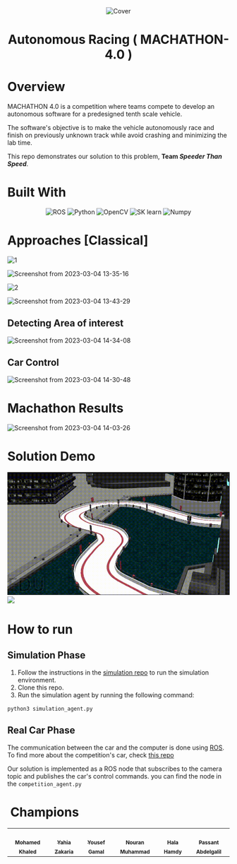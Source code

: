 <div align="center">
<img src="https://user-images.githubusercontent.com/69261710/222896816-c344b3b7-c992-445e-9706-0e26c098153d.png" style="width:1000px;" alt="Cover">
</div>

<h1 align="center">
  Autonomous Racing ( MACHATHON-4.0 )
</h1>

# Overview

MACHATHON 4.0 is a competition where teams compete to develop an autonomous software for a predesigned tenth scale vehicle.

The software's objective is to make the vehicle autonomously race and finish on previously unknown track while avoid crashing and minimizing the lab time.

This repo demonstrates our solution to this problem, **Team *Speeder Than Speed***.

# Built With

<div align="center">

<img src="https://user-images.githubusercontent.com/69261710/222901027-1ae3db6a-a7bb-475b-ae3a-bbb15f01dea1.png" alt="ROS" style="height: 60px"/>

<img src="https://upload.wikimedia.org/wikipedia/commons/thumb/1/1f/Python_logo_01.svg/640px-Python_logo_01.svg.png" alt="Python" style="height: 60px"/>

<img src="https://upload.wikimedia.org/wikipedia/commons/thumb/3/32/OpenCV_Logo_with_text_svg_version.svg/640px-OpenCV_Logo_with_text_svg_version.svg.png" alt="OpenCV" style="height: 60px">

<img src="https://upload.wikimedia.org/wikipedia/commons/thumb/0/05/Scikit_learn_logo_small.svg/1200px-Scikit_learn_logo_small.svg.png" alt="SK learn" style="height: 60px"/>

<img src="https://user-images.githubusercontent.com/67586773/105040771-43887300-5a88-11eb-9f01-bee100b9ef22.png" alt="Numpy" style="height: 60px"/>

</div>

# Approaches [Classical]

<img src="https://upload.wikimedia.org/wikipedia/commons/thumb/b/b5/Number_1_-_%D5%80%D5%A1%D5%B4%D5%A1%D6%80_1.png/640px-Number_1_-_%D5%80%D5%A1%D5%B4%D5%A1%D6%80_1.png" alt="1" style="height: 60px">

![Screenshot from 2023-03-04 13-35-16](https://user-images.githubusercontent.com/69261710/222897657-46968391-1180-4680-b016-93eba2ba1d18.png)

<img src="https://upload.wikimedia.org/wikipedia/commons/thumb/d/d0/Number_2_-_%D5%80%D5%A1%D5%B4%D5%A1%D6%80_2.png/640px-Number_2_-_%D5%80%D5%A1%D5%B4%D5%A1%D6%80_2.png" alt="2" style="height: 60px">

![Screenshot from 2023-03-04 13-43-29](https://user-images.githubusercontent.com/69261710/222898364-0842ea38-1d68-4a67-89df-91eb2392176c.png)

## Detecting Area of interest

![Screenshot from 2023-03-04 14-34-08](https://user-images.githubusercontent.com/69261710/222901368-dfd790a4-8de1-48f5-80e9-b2504e25f717.png)


## Car Control

![Screenshot from 2023-03-04 14-30-48](https://user-images.githubusercontent.com/69261710/222901174-b2910688-6ca4-4f3e-9426-d3caacd13c2f.png)


# Machathon Results

![Screenshot from 2023-03-04 14-03-26](https://user-images.githubusercontent.com/69261710/222900021-4db77edc-1347-4104-ab94-152138930176.png)

# Solution Demo
![](./images/output_example.gif)
![](./images/output_example2.gif)

# How to run
## Simulation Phase
1. Follow the instructions in the [simulation repo](
  https://github.com/NouranHany/Machathon4.0-Judge) to run the simulation environment.
2. Clone this repo.
3. Run the simulation agent by running the following command:
```
python3 simulation_agent.py
```

## Real Car Phase
The communication between the car and the computer is done using [ROS](https://www.ros.org/). To find more about the competition's car, check [this repo](
  https://that1panda.notion.site/Rules-Book-and-Documentation-2b4b749466394fd4abd25aecaac8535c)

Our solution is implemented as a ROS node that subscribes to the camera topic and publishes the car's control commands. you can find the node in the  `competition_agent.py` 


 <h1> <img src="https://user-images.githubusercontent.com/69261710/222900196-c184a5f7-77ef-4baf-8915-61723d6efe9e.png" width=45px  alt="" align="center"/> Champions
 </h1>
 
 
<div align="center">
<table>
  <tr>
    <td align="center"><a href="https://github.com/MohamedElhadidy0019"><img src="https://avatars.githubusercontent.com/u/56936494?v=4" width="100px;" alt=""/><br /><sub><b> Mohamed Khaled</b> </sub></a><br/>
    </td>
    <td align="center"><a href="https://github.com/yahia3200"><img src="https://avatars.githubusercontent.com/u/30212455?v=4" width="100px;" alt=""/><br /><sub><b>Yahia Zakaria</b></sub></a><br />
    </td>
    <td align="center"><a href="https://github.com/YousefGamal220"><img src="https://avatars.githubusercontent.com/u/57014132?v=4" width="100px;" alt=""/><br /><sub><b>Yousef Gamal</b></sub></a><br />
    </td>
    <td align="center"><a href="https://github.com/Nouran-Muhammad"><img src="https://avatars.githubusercontent.com/u/61350907?v=4" width="100px;" alt=""/><br /><sub><b>Nouran Muhammad</b></sub></a><br />
    </td>
    <td align="center"><a href="https://github.com/Halahamdy22"><img src="https://avatars.githubusercontent.com/u/56937106?v=4" width="100px;" alt=""/><br /><sub><b>Hala Hamdy</b></sub></a><br />
    </td>
    <td align="center"><a href="https://github.com/Passant-Abdelgalil"><img src="https://avatars.githubusercontent.com/u/69261710?v=4" width="100px;" alt=""/><br /><sub><b>Passant Abdelgalil</b></sub></a><br />
    </td>
    </tr>
  </table>
</div>
